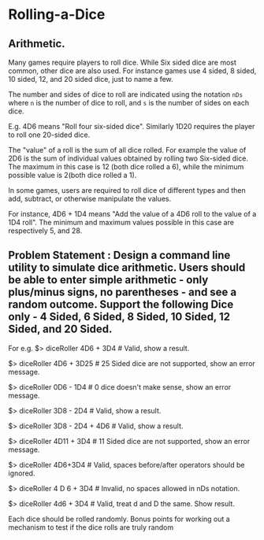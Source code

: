 # Rolling-a-Dice

Arithmetic.
---------------------------------------------
Many games require players to roll dice. While Six sided dice are most common, other dice are also used. For instance games use 4 sided, 8 sided, 10 sided, 12, and 20 sided dice, just to name a few.

The number and sides of dice to roll are indicated using the notation `nDs` 
where `n` is the number of dice to roll, and `s` is the number of sides on each dice.

E.g. 4D6 means "Roll four six-sided dice". 
Similarly 1D20 requires the player to roll one 20-sided dice.

The "value" of a roll is the sum of all dice rolled. 
For example the value of 2D6 is the sum of individual values obtained by rolling two Six-sided dice.
The maximum in this case is 12 (both dice rolled a 6), while the minimum possible value is 2(both dice rolled a 1).

In some games, users are required to roll dice of different types and then add, subtract, or otherwise
manipulate the values.

For instance, 4D6 + 1D4 means "Add the value of a 4D6 roll to the value of a 1D4 roll". The
minimum and maximum values possible in this case are respectively 5, and 28.


Problem Statement : Design a command line utility to simulate dice arithmetic. Users should be able to enter simple arithmetic - only plus/minus signs, no parentheses - and see a random outcome. Support the following Dice only - 4 Sided, 6 Sided, 8 Sided, 10 Sided, 12 Sided, and 20 Sided.
---------------------------------------------------------------------------------------------------------------------------


For e.g.
$> diceRoller 4D6 + 3D4 # Valid, show a result.

$> diceRoller 4D6 + 3D25 # 25 Sided dice are
not supported, show an error message.

$> diceRoller 0D6 - 1D4 # 0 dice doesn't make sense,
show an error message.

$> diceRoller 3D8 - 2D4 # Valid, show a result.

$> diceRoller 3D8 - 2D4 + 4D6 # Valid, show a result.

$> diceRoller 4D11 + 3D4 # 11 Sided dice are not
supported, show an error message.

$> diceRoller 4D6+3D4 # Valid, spaces before/after
operators should be ignored.

$> diceRoller 4 D 6 + 3D4 # Invalid, no spaces allowed
in nDs notation.

$> diceRoller 4d6 + 3D4 # Valid, treat d and D the
same. Show result.

Each dice should be rolled randomly. 
Bonus points for working out a mechanism to test if the dice rolls are truly random

